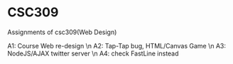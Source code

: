 # CSC309
Assignments of csc309(Web Design)

A1: Course Web re-design \n
A2: Tap-Tap bug, HTML/Canvas Game \n
A3: NodeJS/AJAX twitter server \n
A4: check FastLine instead
